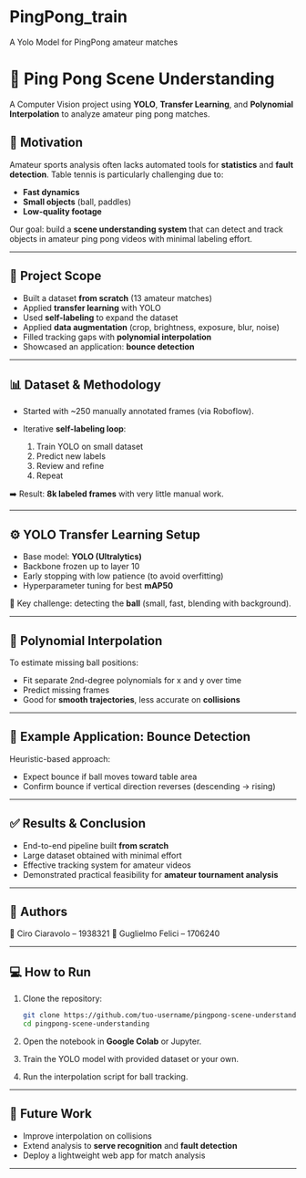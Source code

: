# PingPong_train
A Yolo Model for PingPong amateur matches

# 🏓 Ping Pong Scene Understanding

A Computer Vision project using **YOLO**, **Transfer Learning**, and **Polynomial Interpolation** to analyze amateur ping pong matches.

## 🎯 Motivation

Amateur sports analysis often lacks automated tools for **statistics** and **fault detection**.
Table tennis is particularly challenging due to:

* **Fast dynamics**
* **Small objects** (ball, paddles)
* **Low-quality footage**

Our goal: build a **scene understanding system** that can detect and track objects in amateur ping pong videos with minimal labeling effort.

---

## 📂 Project Scope

* Built a dataset **from scratch** (13 amateur matches)
* Applied **transfer learning** with YOLO
* Used **self-labeling** to expand the dataset
* Applied **data augmentation** (crop, brightness, exposure, blur, noise)
* Filled tracking gaps with **polynomial interpolation**
* Showcased an application: **bounce detection**

---

## 📊 Dataset & Methodology

* Started with ~250 manually annotated frames (via Roboflow).
* Iterative **self-labeling loop**:

  1. Train YOLO on small dataset
  2. Predict new labels
  3. Review and refine
  4. Repeat

➡️ Result: **8k labeled frames** with very little manual work.

---

## ⚙️ YOLO Transfer Learning Setup

* Base model: **YOLO (Ultralytics)**
* Backbone frozen up to layer 10
* Early stopping with low patience (to avoid overfitting)
* Hyperparameter tuning for best **mAP50**

📌 Key challenge: detecting the **ball** (small, fast, blending with background).

---

## 🧮 Polynomial Interpolation

To estimate missing ball positions:

* Fit separate 2nd-degree polynomials for x and y over time
* Predict missing frames
* Good for **smooth trajectories**, less accurate on **collisions**

---

## 🚀 Example Application: Bounce Detection

Heuristic-based approach:

* Expect bounce if ball moves toward table area
* Confirm bounce if vertical direction reverses (descending → rising)

---

## ✅ Results & Conclusion

* End-to-end pipeline built **from scratch**
* Large dataset obtained with minimal effort
* Effective tracking system for amateur videos
* Demonstrated practical feasibility for **amateur tournament analysis**

---

## 📌 Authors

👤 Ciro Ciaravolo – 1938321
👤 Guglielmo Felici – 1706240

---

## 💻 How to Run

1. Clone the repository:

   ```bash
   git clone https://github.com/tuo-username/pingpong-scene-understanding.git
   cd pingpong-scene-understanding
   ```
2. Open the notebook in **Google Colab** or Jupyter.
3. Train the YOLO model with provided dataset or your own.
4. Run the interpolation script for ball tracking.

---

## 🔮 Future Work

* Improve interpolation on collisions
* Extend analysis to **serve recognition** and **fault detection**
* Deploy a lightweight web app for match analysis

---
